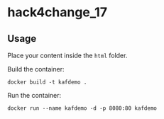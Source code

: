 # hack4change_17

## Usage

Place your content inside the ```html``` folder.

Build the container:

    docker build -t kafdemo .

Run the container:

    docker run --name kafdemo -d -p 8080:80 kafdemo
